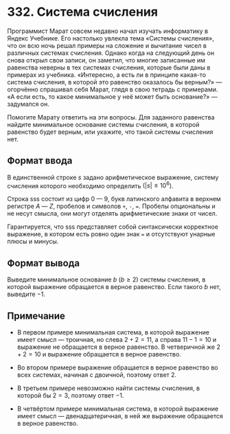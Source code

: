 # 332. Система счисления

Программист Марат совсем недавно начал изучать информатику в Яндекс Учебнике. Его настолько увлекла тема «Системы счисления», что он всю ночь решал примеры на сложение и вычитание чисел в различных системах счисления. Однако когда на следующий день он снова открыл свои записи, он заметил, что многие записанные им равенства неверны в тех системах счисления, которые были даны в примерах из учебника. «Интересно, а есть ли в принципе какая-то система счисления, в которой это равенство оказалось бы верным?» — огорчённо спрашивал себя Марат, глядя в свою тетрадь с примерами. «А если есть, то какое минимальное у неё может быть основание?» — задумался он.

Помогите Марату ответить на эти вопросы. Для заданного равенства найдите минимальное основание системы счисления, в которой равенство будет верным, или укажите, что такой системы счисления нет.

## Формат ввода

В единственной строке $s$ задано арифметическое выражение, систему счисления которого необходимо определить $(|s| \le 10^6)$.

Строка sss состоит из цифр $0$ — $9$, букв латинского алфавита в верхнем регистре $A$ — $Z$, пробелов и символов `+`, `-`, `=`. Пробелы опциональны и не несут смысла, они могут отделять арифметические знаки от чисел.

Гарантируется, что sss представляет собой синтаксически корректное выражение, в котором есть ровно один знак `=` и отсутствуют унарные плюсы и минусы.

## Формат вывода

Выведите минимальное основание $b$ $(b \geqslant 2)$ системы счисления, в которой выражение обращается в верное равенство. Если такого $b$ нет, выведите $-1$.

## Примечание

- В первом примере минимальная система, в которой выражение имеет смысл — троичная, но слева $2 + 2 = 11$, а справа $11 - 1 = 10$ и выражение не обращается в верное равенство. В четверичной же $2 + 2 = 10$ и выражение обращается в верное равенство.
- Во втором примере выражение обращается в верное равенство во всех системах, начиная с двоичной, поэтому ответ $2$.

- В третьем примере невозможно найти системы счисления, в которой бы $2 = 3$, поэтому ответ $-1$.
- В четвёртом примере минимальная система, в которой выражение имеет смысл — двенадцатеричная, в ней же выражение обращается в верное равенство.

